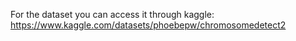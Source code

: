 For the dataset you can access it through kaggle: 
https://www.kaggle.com/datasets/phoebepw/chromosomedetect2
